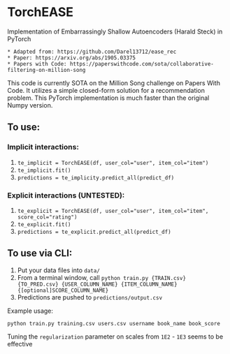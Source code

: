 # TorchEASE
Implementation of Embarrassingly Shallow Autoencoders (Harald Steck) in PyTorch
```
* Adapted from: https://github.com/Darel13712/ease_rec 
* Paper: https://arxiv.org/abs/1905.03375
* Papers with Code: https://paperswithcode.com/sota/collaborative-filtering-on-million-song
```

This code is currently SOTA on the Million Song challenge on Papers With Code.
It utilizes a simple closed-form solution for a recommendation problem. 
This PyTorch implementation is much faster than the original Numpy version.


## To use:
### Implicit interactions: 
1. `te_implicit = TorchEASE(df, user_col="user", item_col="item")`
2. `te_implicit.fit()`
3. `predictions = te_implicity.predict_all(predict_df)`
### Explicit interactions (UNTESTED):
1. `te_explicit = TorchEASE(df, user_col="user", item_col="item", score_col="rating")`
2. `te_explicit.fit()`
3. `predictions = te_explicit.predict_all(predict_df)`


## To use via CLI:
1. Put your data files into `data/`
2. From a terminal window, call `python train.py {TRAIN.csv} {TO_PRED.csv} {USER_COLUMN_NAME} {ITEM_COLUMN_NAME} {[optional]SCORE_COLUMN_NAME}`
3. Predictions are pushed to `predictions/output.csv`

Example usage:
```
python train.py training.csv users.csv username book_name book_score
```

Tuning the `regularization` parameter on scales from `1E2` - `1E3` seems to be effective 